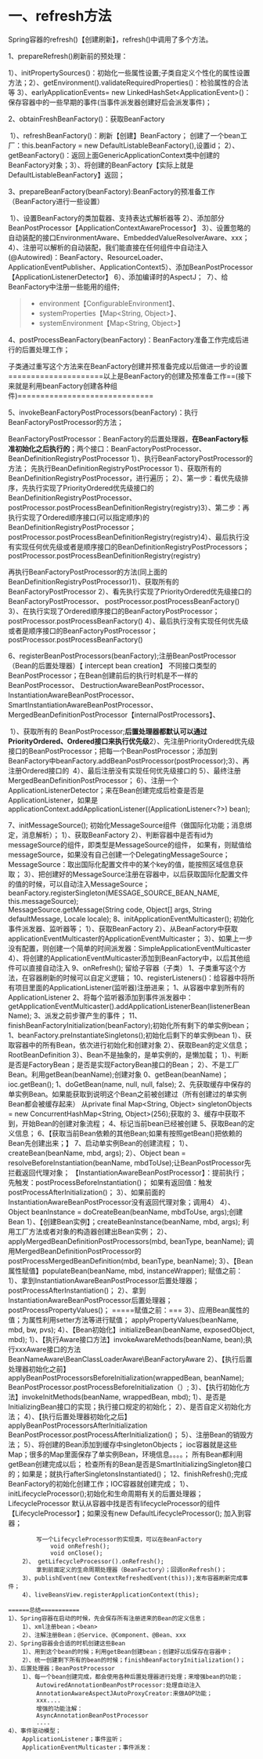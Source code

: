 # 一、refresh方法

Spring容器的refresh()【创建刷新】，refresh()中调用了多个方法。

1、prepareRefresh()刷新前的预处理：

​	1）、initPropertySources()：初始化一些属性设置;子类自定义个性化的属性设置方法；
​	2）、getEnvironment().validateRequiredProperties()：检验属性的合法等
​	3）、earlyApplicationEvents= new LinkedHashSet\<ApplicationEvent>()：保存容器中的一些早期的事件(当事件派发器创建好后会派发事件)；

2、obtainFreshBeanFactory()：获取BeanFactory

​	1）、refreshBeanFactory()：刷新【创建】BeanFactory；
​			创建了一个bean工厂：this.beanFactory = new DefaultListableBeanFactory(),设置id；
​	2）、getBeanFactory()：返回上面GenericApplicationContext类中创建的BeanFactory对象；
​	3）、将创建的BeanFactory【实际上就是DefaultListableBeanFactory】返回；

3、prepareBeanFactory(beanFactory):BeanFactory的预准备工作（BeanFactory进行一些设置）

​	1）、设置BeanFactory的类加载器、支持表达式解析器等
​	2）、添加部分BeanPostProcessor【ApplicationContextAwareProcessor】
​	3）、设置忽略的自动装配的接口EnvironmentAware、EmbeddedValueResolverAware、xxx；
​	4）、注册可以解析的自动装配，我们能直接在任何组件中自动注入(@Autowired)：
​			BeanFactory、ResourceLoader、ApplicationEventPublisher、ApplicationContext
​	5）、添加BeanPostProcessor【ApplicationListenerDetector】
​	6）、添加编译时的AspectJ；
​	7）、给BeanFactory中注册一些能用的组件;

> - environment【ConfigurableEnvironment】、		
> - systemProperties【Map<String, Object>】、
> - systemEnvironment【Map<String, Object>】

4、postProcessBeanFactory(beanFactory)：BeanFactory准备工作完成后进行的后置处理工作；

​	子类通过重写这个方法来在BeanFactory创建并预准备完成以后做进一步的设置
=====================以上是BeanFactory的创建及预准备工作==(接下来就是利用beanFactory创建各种组件)==============================

5、invokeBeanFactoryPostProcessors(beanFactory)：执行BeanFactoryPostProcessor的方法；

​	BeanFactoryPostProcessor：BeanFactory的后置处理器，**在BeanFactory标准初始化之后执行的**；
​	两个接口：BeanFactoryPostProcessor、BeanDefinitionRegistryPostProcessor
​	1）、执行BeanFactoryPostProcessor的方法；
​		先执行BeanDefinitionRegistryPostProcessor
​		1）、获取所有的BeanDefinitionRegistryPostProcessor，进行遍历；
​		2）、第一步：看优先级排序，先执行实现了PriorityOrdered优先级接口的BeanDefinitionRegistryPostProcessor、postProcessor.postProcessBeanDefinitionRegistry(registry)
​		3）、第二步：再执行实现了Ordered顺序接口(可以指定顺序)的BeanDefinitionRegistryPostProcessor；postProcessor.postProcessBeanDefinitionRegistry(registry)
​		4）、最后执行没有实现任何优先级或者是顺序接口的BeanDefinitionRegistryPostProcessors；
​			postProcessor.postProcessBeanDefinitionRegistry(registry)		

​      	再执行BeanFactoryPostProcessor的方法(同上面的BeanDefinitionRegistryPostProcessor)
​	        1）、获取所有的BeanFactoryPostProcessor
​		2）、看先执行实现了PriorityOrdered优先级接口的BeanFactoryPostProcessor、
postProcessor.postProcessBeanFactory()
​		3）、在执行实现了Ordered顺序接口的BeanFactoryPostProcessor；
​		postProcessor.postProcessBeanFactory()
​		4）、最后执行没有实现任何优先级或者是顺序接口的BeanFactoryPostProcessor；
​		postProcessor.postProcessBeanFactory()

6、registerBeanPostProcessors(beanFactory);注册BeanPostProcessor（Bean的后置处理器）【 intercept bean creation】
		不同接口类型的BeanPostProcessor；在Bean创建前后的执行时机是不一样的
		BeanPostProcessor、
		DestructionAwareBeanPostProcessor、
		InstantiationAwareBeanPostProcessor、
		SmartInstantiationAwareBeanPostProcessor、
		MergedBeanDefinitionPostProcessor【internalPostProcessors】、
		

​	1）、获取所有的 BeanPostProcessor;**后置处理器都默认可以通过PriorityOrdered、Ordered接口来执行优先级**
​	2）、先注册PriorityOrdered优先级接口的BeanPostProcessor；把每一个BeanPostProcessor；添加到BeanFactory中beanFactory.addBeanPostProcessor(postProcessor);
​	3）、再注册Ordered接口的
​	4）、最后注册没有实现任何优先级接口的
​	5）、最终注册MergedBeanDefinitionPostProcessor；
​	6）、注册一个ApplicationListenerDetector；来在Bean创建完成后检查是否是ApplicationListener，如果是
​		applicationContext.addApplicationListener((ApplicationListener<?>) bean);

7、initMessageSource();	初始化MessageSource组件（做国际化功能；消息绑定，消息解析）；
		1）、获取BeanFactory
		2）、判断容器中是否有id为messageSource的组件，即类型是MessageSource的组件，
			如果有，则赋值给messageSource，如果没有自己创建一个DelegatingMessageSource；
			MessageSource：取出国际化配置文件中的某个key的值，能按照区域信息获取；
		3）、把创建好的MessageSource注册在容器中，以后获取国际化配置文件的值的时候，可以自动注入MessageSource；
			beanFactory.registerSingleton(MESSAGE_SOURCE_BEAN_NAME, this.messageSource);	
			MessageSource.getMessage(String code, Object[] args, String defaultMessage, Locale locale);
8、initApplicationEventMulticaster();	初始化事件派发器、监听器等；
		1）、获取BeanFactory
		2）、从BeanFactory中获取applicationEventMulticaster的ApplicationEventMulticaster；
		3）、如果上一步没有配置，则创建一个简单的时间派发器：SimpleApplicationEventMulticaster
		4）、将创建的ApplicationEventMulticaster添加到BeanFactory中，以后其他组件可以直接自动注入
9、onRefresh();	留给子容器（子类）
		1、子类重写这个方法，在容器刷新的时候可以自定义逻辑；
10、registerListeners()：给容器中将所有项目里面的ApplicationListener(监听器)注册进来；
		1、从容器中拿到所有的ApplicationListener
		2、将每个监听器添加到事件派发器中：
			getApplicationEventMulticaster().addApplicationListenerBean(listenerBeanName);
		3、派发之前步骤产生的事件；
11、finishBeanFactoryInitialization(beanFactory);初始化所有剩下的单实例bean；
	1、beanFactory.preInstantiateSingletons();初始化后剩下的单实例bean
		1）、获取容器中的所有Bean，依次进行初始化和创建对象
		2）、获取Bean的定义信息；RootBeanDefinition
		3）、Bean不是抽象的，是单实例的，是懒加载；
			1）、判断是否是FactoryBean；是否是实现FactoryBean接口的Bean；
			2）、不是工厂Bean。利用getBean(beanName);创建对象
				0、getBean(beanName)； ioc.getBean();
				1、doGetBean(name, null, null, false);
				2、先获取缓存中保存的单实例Bean。如果能获取到说明这个Bean之前被创建过（所有创建过的单实例Bean都会被缓存起来）
					从private final Map<String, Object> singletonObjects = new ConcurrentHashMap<String, Object>(256);获取的
				3、缓存中获取不到，开始Bean的创建对象流程；
				4、标记当前bean已经被创建
				5、获取Bean的定义信息；
				6、【获取当前Bean依赖的其他Bean;如果有按照getBean()把依赖的Bean先创建出来；】
				7、启动单实例Bean的创建流程；
					1）、createBean(beanName, mbd, args);
					2）、Object bean = resolveBeforeInstantiation(beanName, mbdToUse);让BeanPostProcessor先拦截返回代理对象；
						【InstantiationAwareBeanPostProcessor】：提前执行；
						先触发：postProcessBeforeInstantiation()；
						如果有返回值：触发postProcessAfterInitialization()；
					3）、如果前面的InstantiationAwareBeanPostProcessor没有返回代理对象；调用4）
					4）、Object beanInstance = doCreateBean(beanName, mbdToUse, args);创建Bean
						 1）、【创建Bean实例】；createBeanInstance(beanName, mbd, args);
						 	利用工厂方法或者对象的构造器创建出Bean实例；
						 2）、applyMergedBeanDefinitionPostProcessors(mbd, beanType, beanName);
						 	调用MergedBeanDefinitionPostProcessor的postProcessMergedBeanDefinition(mbd, beanType, beanName);
						 3）、【Bean属性赋值】populateBean(beanName, mbd, instanceWrapper);
						 	赋值之前：
						 	1）、拿到InstantiationAwareBeanPostProcessor后置处理器；
						 		postProcessAfterInstantiation()；
						 	2）、拿到InstantiationAwareBeanPostProcessor后置处理器；
						 		postProcessPropertyValues()；
						 	=====赋值之前：===
						 	3）、应用Bean属性的值；为属性利用setter方法等进行赋值；
						 		applyPropertyValues(beanName, mbd, bw, pvs);
						 4）、【Bean初始化】initializeBean(beanName, exposedObject, mbd);
						 	1）、【执行Aware接口方法】invokeAwareMethods(beanName, bean);执行xxxAware接口的方法
						 		BeanNameAware\BeanClassLoaderAware\BeanFactoryAware
						 	2）、【执行后置处理器初始化之前】applyBeanPostProcessorsBeforeInitialization(wrappedBean, beanName);
						 		BeanPostProcessor.postProcessBeforeInitialization（）;
						 	3）、【执行初始化方法】invokeInitMethods(beanName, wrappedBean, mbd);
						 		1）、是否是InitializingBean接口的实现；执行接口规定的初始化；
						 		2）、是否自定义初始化方法；
						 	4）、【执行后置处理器初始化之后】applyBeanPostProcessorsAfterInitialization
						 		BeanPostProcessor.postProcessAfterInitialization()；
						 5）、注册Bean的销毁方法；
					5）、将创建的Bean添加到缓存中singletonObjects；
				ioc容器就是这些Map；很多的Map里面保存了单实例Bean，环境信息。。。。；
		所有Bean都利用getBean创建完成以后；
			检查所有的Bean是否是SmartInitializingSingleton接口的；如果是；就执行afterSingletonsInstantiated()；
12、finishRefresh();完成BeanFactory的初始化创建工作；IOC容器就创建完成；
		1）、initLifecycleProcessor();初始化和生命周期有关的后置处理器；LifecycleProcessor
			默认从容器中找是否有lifecycleProcessor的组件【LifecycleProcessor】；如果没有new DefaultLifecycleProcessor();
			加入到容器；
			
			写一个LifecycleProcessor的实现类，可以在BeanFactory
				void onRefresh();
				void onClose();	
		2）、	getLifecycleProcessor().onRefresh();
			拿到前面定义的生命周期处理器（BeanFactory）；回调onRefresh()；
		3）、publishEvent(new ContextRefreshedEvent(this));发布容器刷新完成事件；
		4）、liveBeansView.registerApplicationContext(this);
	
	======总结===========
	1）、Spring容器在启动的时候，先会保存所有注册进来的Bean的定义信息；
		1）、xml注册bean；<bean>
		2）、注解注册Bean；@Service、@Component、@Bean、xxx
	2）、Spring容器会合适的时机创建这些Bean
		1）、用到这个bean的时候；利用getBean创建bean；创建好以后保存在容器中；
		2）、统一创建剩下所有的bean的时候；finishBeanFactoryInitialization()；
	3）、后置处理器；BeanPostProcessor
		1）、每一个bean创建完成，都会使用各种后置处理器进行处理；来增强bean的功能；
			AutowiredAnnotationBeanPostProcessor:处理自动注入
			AnnotationAwareAspectJAutoProxyCreator:来做AOP功能；
			xxx....
			增强的功能注解：
			AsyncAnnotationBeanPostProcessor
			....
	4）、事件驱动模型；
		ApplicationListener；事件监听；
		ApplicationEventMulticaster；事件派发：


​			
​					
​						 		
​						 	
​					
​								
​							
​							
​							
​						
​						
​						
​							
​						
​						
​					
​				
​				
​				
​			


​	
​	